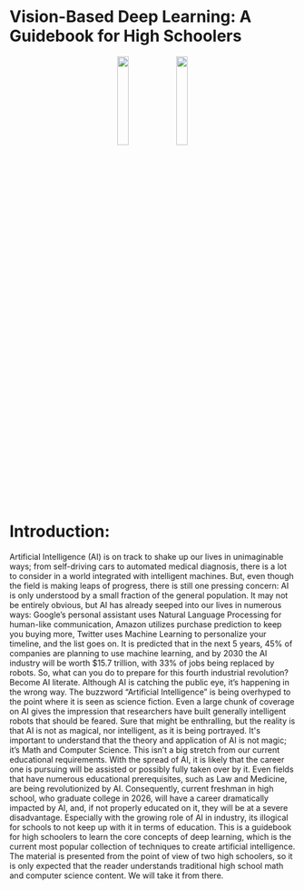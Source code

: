 # Vision-Based Deep Learning: A Guidebook for High Schoolers

<p align="center">
<img src="Front_cover.png" width="20%" height="20%"> <img src="Back_cover.png" width="20%" height="20%"> 
</p>

# Introduction:

Artificial Intelligence (AI) is on track to shake up our lives in unimaginable ways; from self-driving cars to automated medical diagnosis, there is a lot to consider in a world integrated with intelligent machines. But, even though the field is making leaps of progress, there is still one pressing concern: AI is only understood by a small fraction of the general population. It may not be entirely obvious, but AI has already seeped into our lives in numerous ways: Google’s personal assistant uses Natural Language Processing for human-like communication, Amazon utilizes purchase prediction to keep you buying more, Twitter uses Machine Learning to personalize your timeline, and the list goes on. It is predicted that in the next 5 years, 45% of companies are planning to use machine learning, and by 2030 the AI industry will be worth $15.7 trillion, with 33% of jobs being replaced by robots. So, what can you do to prepare for this fourth industrial revolution? Become AI literate. Although AI is catching the public eye, it’s happening in the wrong way. The buzzword “Artificial Intelligence” is being overhyped to the point where it is seen as science fiction. Even a large chunk of coverage on AI gives the impression that researchers have built generally intelligent robots that should be feared. Sure that might be enthralling, but the reality is that AI is not as magical, nor intelligent, as it is being portrayed. It's important to understand that the theory and application of AI is not magic; it’s Math and Computer Science. This isn’t a big stretch from our current educational requirements. With the spread of AI, it is likely that the career one is pursuing will be assisted or possibly fully taken over by it. Even fields that have numerous educational prerequisites, such as Law and Medicine, are being revolutionized by AI. Consequently, current freshman in high school, who graduate college in 2026, will have a career dramatically impacted by AI, and, if not properly educated on it, they will be at a severe disadvantage. Especially with the growing role of AI in industry, its illogical for schools to not keep up with it in terms of education. This is a guidebook for high schoolers to learn the core concepts of deep learning, which is the current most popular collection of techniques to create artificial intelligence. The material is presented from the point of view of two high schoolers, so it is only expected that the reader understands traditional high school math and computer science content. We will take it from there.



